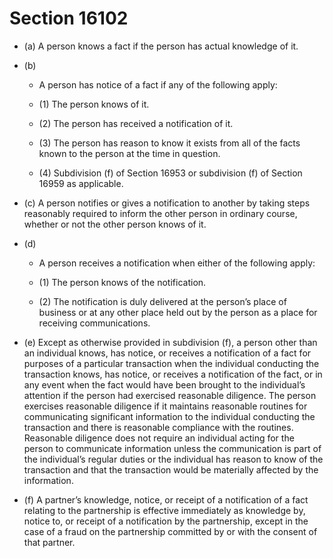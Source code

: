 # Section 16102

- (a) A person knows a fact if the person has actual knowledge of it.

- (b) 

  - A person has notice of a fact if any of the following apply:

  - (1) The person knows of it.

  - (2) The person has received a notification of it.

  - (3) The person has reason to know it exists from all of the facts known to the person at the time in question.

  - (4) Subdivision (f) of Section 16953 or subdivision (f) of Section 16959 as applicable.

- (c) A person notifies or gives a notification to another by taking steps reasonably required to inform the other person in ordinary course, whether or not the other person knows of it.

- (d) 

  - A person receives a notification when either of the following apply:

  - (1) The person knows of the notification.

  - (2) The notification is duly delivered at the person’s place of business or at any other place held out by the person as a place for receiving communications.

- (e) Except as otherwise provided in subdivision (f), a person other than an individual knows, has notice, or receives a notification of a fact for purposes of a particular transaction when the individual conducting the transaction knows, has notice, or receives a notification of the fact, or in any event when the fact would have been brought to the individual’s attention if the person had exercised reasonable diligence. The person exercises reasonable diligence if it maintains reasonable routines for communicating significant information to the individual conducting the transaction and there is reasonable compliance with the routines. Reasonable diligence does not require an individual acting for the person to communicate information unless the communication is part of the individual’s regular duties or the individual has reason to know of the transaction and that the transaction would be materially affected by the information.

- (f) A partner’s knowledge, notice, or receipt of a notification of a fact relating to the partnership is effective immediately as knowledge by, notice to, or receipt of a notification by the partnership, except in the case of a fraud on the partnership committed by or with the consent of that partner.